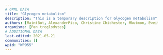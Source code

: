 ```yaml
---
# GPML DATA
title: "Glycogen metabolism"
description: "This is a temporary description for Glycogen metabolism"
authors: [MaintBot, AlexanderPico, Christine Chichester, Mkutmon, Eweitz]
organisms: [Pan troglodytes]
# ADDITIONAL DATA
last-edited: 2021-05-21
communities: []
wpid: "WP955"
---
```

